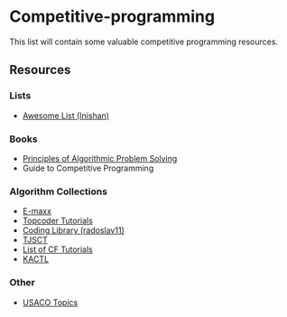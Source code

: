# Competitive-programming

This list will contain some valuable competitive programming resources.
## Resources

### Lists
  * [Awesome List (Inishan)](http://codeforces.com/blog/entry/23054)

### Books
  * [Principles of Algorithmic Problem Solving](http://www.csc.kth.se/~jsannemo/slask/main.pdf)
  * Guide to Competitive Programming

### Algorithm Collections
  * [E-maxx](https://e-maxx-eng.appspot.com/)
  * [Topcoder Tutorials](http://www.topcoder.com/community/data-science/data-science-tutorials/)
  * [Coding Library (radoslav11)](https://github.com/radoslav11/Coding-Library?files=1)
  * [TJSCT](https://activities.tjhsst.edu/sct/)
  * [List of CF Tutorials](http://codeforces.com/blog/entry/57282)
  * [KACTL](https://github.com/kth-competitive-programming/kactl)
  
### Other
  * [USACO Topics](https://www.quora.com/What-topics-algorithms-should-be-mastered-to-pass-each-of-the-four-divisions-of-USACO)
